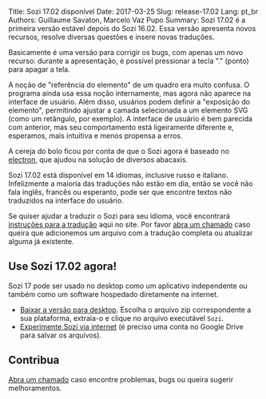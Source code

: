 Title: Sozi 17.02 disponível
Date: 2017-03-25
Slug: release-17.02
Lang: pt_br
Authors: Guillaume Savaton, Marcelo Vaz Pupo
Summary:
    Sozi 17.02 é a primeira versão estável depois do Sozi 16.02.
    Essa versão apresenta novos recursos, resolve diversas questões e insere novas traduções.

Basicamente é uma versão para corrigir os bugs, com apenas um novo recurso:
durante a apresentação, é possível pressionar a tecla "." (ponto) para apagar a tela.

A noção de "referência do elemento" de um quadro era muito confusa.
O programa ainda usa essa noção internamente, mas agora não aparece na interface de usuário. Além disso, usuários podem definir a "exposição do elemento", permitindo ajustar a camada selecionada a um elemento SVG (como um retângulo, por exemplo).
A interface de usuário é bem parecida com anterior, mas seu comportamento está ligeiramente diferente e, esperamos, mais intuitiva e menos propensa a erros.

A cereja do bolo ficou por conta de que o Sozi agora é baseado no [electron](http://electron.atom.io/), que ajudou na solução de diversos abacaxis.

Sozi 17.02 está disponível em 14 idiomas, inclusive russo e italiano.
Infelizmente a maioria das traduções não estão em dia, então se você não fala inglês,
francês ou esperanto, pode ser que encontre textos não traduzidos na interface do usuário.

Se quiser ajudar a traduzir o Sozi para seu idioma, você encontrará [instruções para a tradução](|filename|/pages/pt_br/translate-editor.md) aqui no site.
Por favor [abra um chamado](https://github.com/senshu/Sozi/issues) caso queira que adicionemos um arquivo com a tradução completa
ou atualizar alguma já existente.


Use Sozi 17.02 agora!
-------------------

Sozi 17 pode ser usado no desktop como um aplicativo independente ou também como um software hospedado diretamente na internet.

* [Baixar a versão para desktop](https://github.com/senshu/Sozi/releases/tag/17.02).
  Escolha o arquivo zip correspondente a sua plataforma, extraia-o e clique no arquivo executável `Sozi`.
* [Experimente Sozi via internet](/demo) (é preciso uma conta no Google Drive para salvar os arquivos).

Contribua
----------

[Abra um chamado](https://github.com/senshu/Sozi/issues) caso encontre problemas, bugs
ou queira sugerir melhoramentos.
